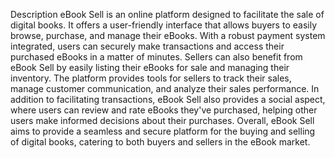 Description
eBook Sell is an online platform designed to facilitate the sale of digital books. It offers a user-friendly interface that allows buyers to easily browse, purchase, and manage their eBooks. With a robust payment system integrated, users can securely make transactions and access their purchased eBooks in a matter of minutes.
Sellers can also benefit from eBook Sell by easily listing their eBooks for sale and managing their inventory. The platform provides tools for sellers to track their sales, manage customer communication, and analyze their sales performance.
In addition to facilitating transactions, eBook Sell also provides a social aspect, where users can review and rate eBooks they've purchased, helping other users make informed decisions about their purchases.
Overall, eBook Sell aims to provide a seamless and secure platform for the buying and selling of digital books, catering to both buyers and sellers in the eBook market.
